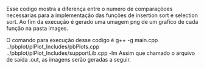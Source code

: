Esse codigo mostra a diferença entre o numero de comparaçõoes necessarias para a implementação das funções de insertion sort e selection sort.
Ao fim da execução é gerado uma umagem png de um grafico de cada função na pasta images.

O comando para execução desse codigo é g++ -g  main.cpp  ../pbplot/plPlot_Includes/pbPlots.cpp ../pbplot/plPlot_Includes/supportLib.cpp -lm 
Assim que chamado o arquivo de saída .out, as imagens serão geradas a seguir.